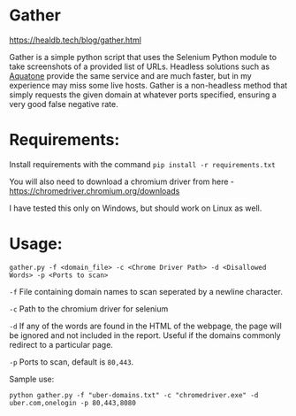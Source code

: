 # Gather
https://healdb.tech/blog/gather.html

Gather is a simple python script that uses the Selenium Python module to take screenshots of a provided list of URLs. Headless solutions such as [Aquatone](https://github.com/michenriksen/aquatone) provide the same service and are much faster, but in my experience may miss some live hosts. Gather is a non-headless method that simply requests the given domain at whatever ports specified, ensuring a very good false negative rate.

# Requirements:

Install requirements with the command `pip install -r requirements.txt`

You will also need to download a chromium driver from here - 
https://chromedriver.chromium.org/downloads

I have tested this only on Windows, but should work on Linux as well.

# Usage:

`gather.py -f <domain_file> -c <Chrome Driver Path> -d <Disallowed Words> -p <Ports to scan>`

`-f`  File containing domain names to scan seperated by a newline character.

`-c`  Path to the chromium driver for selenium

`-d`  If any of the words are found in the HTML of the webpage, the page will be ignored and not included in the report. Useful if the domains commonly redirect to a particular page.

`-p`  Ports to scan, default is `80,443`.

Sample use: 

`python gather.py -f "uber-domains.txt" -c "chromedriver.exe" -d uber.com,onelogin -p 80,443,8080`





